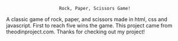 						Rock, Paper, Scissors Game!

A classic game of rock, paper, and scissors made in html, css and javascript. First to reach five wins the game. This
project came from theodinproject.com. Thanks for checking out my project!
